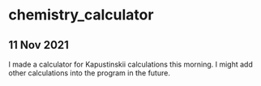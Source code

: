 # chemistry_calculator

## 11 Nov 2021

I made a calculator for Kapustinskii calculations this morning. I might add other calculations into the program in the future.
